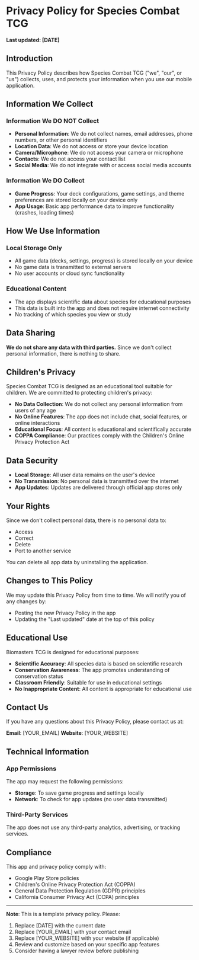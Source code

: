 # Privacy Policy for Species Combat TCG

**Last updated: [DATE]**

## Introduction

This Privacy Policy describes how Species Combat TCG ("we", "our", or "us") collects, uses, and protects your information when you use our mobile application.

## Information We Collect

### Information We DO NOT Collect
- **Personal Information**: We do not collect names, email addresses, phone numbers, or other personal identifiers
- **Location Data**: We do not access or store your device location
- **Camera/Microphone**: We do not access your camera or microphone
- **Contacts**: We do not access your contact list
- **Social Media**: We do not integrate with or access social media accounts

### Information We DO Collect
- **Game Progress**: Your deck configurations, game settings, and theme preferences are stored locally on your device only
- **App Usage**: Basic app performance data to improve functionality (crashes, loading times)

## How We Use Information

### Local Storage Only
- All game data (decks, settings, progress) is stored locally on your device
- No game data is transmitted to external servers
- No user accounts or cloud sync functionality

### Educational Content
- The app displays scientific data about species for educational purposes
- This data is built into the app and does not require internet connectivity
- No tracking of which species you view or study

## Data Sharing

**We do not share any data with third parties.** Since we don't collect personal information, there is nothing to share.

## Children's Privacy

Species Combat TCG is designed as an educational tool suitable for children. We are committed to protecting children's privacy:

- **No Data Collection**: We do not collect any personal information from users of any age
- **No Online Features**: The app does not include chat, social features, or online interactions
- **Educational Focus**: All content is educational and scientifically accurate
- **COPPA Compliance**: Our practices comply with the Children's Online Privacy Protection Act

## Data Security

- **Local Storage**: All user data remains on the user's device
- **No Transmission**: No personal data is transmitted over the internet
- **App Updates**: Updates are delivered through official app stores only

## Your Rights

Since we don't collect personal data, there is no personal data to:
- Access
- Correct
- Delete
- Port to another service

You can delete all app data by uninstalling the application.

## Changes to This Policy

We may update this Privacy Policy from time to time. We will notify you of any changes by:
- Posting the new Privacy Policy in the app
- Updating the "Last updated" date at the top of this policy

## Educational Use

Biomasters TCG is designed for educational purposes:
- **Scientific Accuracy**: All species data is based on scientific research
- **Conservation Awareness**: The app promotes understanding of conservation status
- **Classroom Friendly**: Suitable for use in educational settings
- **No Inappropriate Content**: All content is appropriate for educational use

## Contact Us

If you have any questions about this Privacy Policy, please contact us at:

**Email**: [YOUR_EMAIL]
**Website**: [YOUR_WEBSITE]

## Technical Information

### App Permissions
The app may request the following permissions:
- **Storage**: To save game progress and settings locally
- **Network**: To check for app updates (no user data transmitted)

### Third-Party Services
The app does not use any third-party analytics, advertising, or tracking services.

## Compliance

This app and privacy policy comply with:
- Google Play Store policies
- Children's Online Privacy Protection Act (COPPA)
- General Data Protection Regulation (GDPR) principles
- California Consumer Privacy Act (CCPA) principles

---

**Note**: This is a template privacy policy. Please:
1. Replace [DATE] with the current date
2. Replace [YOUR_EMAIL] with your contact email
3. Replace [YOUR_WEBSITE] with your website (if applicable)
4. Review and customize based on your specific app features
5. Consider having a lawyer review before publishing
